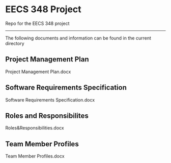 # EECS 348 Project 
Repo for the EECS 348 project 

---

The following documents and information can be found in the current directory 
## Project Management Plan
Project Management Plan.docx

## Software Requirements Specification
Software Requirements Specification.docx

## Roles and Responsibilites 
Roles&Responsibilities.docx

## Team Member Profiles
Team Member Profiles.docx


